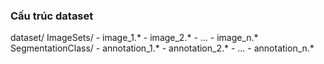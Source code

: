 ### Cấu trúc dataset

dataset/
    ImageSets/
        - image_1.*
        - image_2.*
        - ...
        - image_n.*
    SegmentationClass/
        - annotation_1.*
        - annotation_2.*
        - ...
        - annotation_n.*